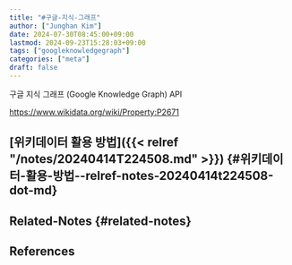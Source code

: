 ```yaml
---
title: "#구글-지식-그래프"
author: ["Junghan Kim"]
date: 2024-07-30T08:45:00+09:00
lastmod: 2024-09-23T15:28:03+09:00
tags: ["googleknowledgegraph"]
categories: ["meta"]
draft: false
---
```


구글 지식 그래프 (Google Knowledge Graph) API

<https://www.wikidata.org/wiki/Property:P2671>


## [위키데이터 활용 방법]({{< relref "/notes/20240414T224508.md" >}}) {#위키데이터-활용-방법--relref-notes-20240414t224508-dot-md}


## Related-Notes {#related-notes}

## References

<style>.csl-entry{text-indent: -1.5em; margin-left: 1.5em;}</style><div class="csl-bib-body">
</div>
